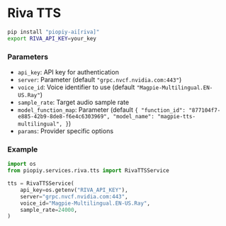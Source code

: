 # Riva TTS

```bash
pip install "piopiy-ai[riva]"
export RIVA_API_KEY=your_key
```

### Parameters

- `api_key`: API key for authentication
- `server`: Parameter (default `"grpc.nvcf.nvidia.com:443"`)
- `voice_id`: Voice identifier to use (default `"Magpie-Multilingual.EN-US.Ray"`)
- `sample_rate`: Target audio sample rate
- `model_function_map`: Parameter (default `{
            "function_id": "877104f7-e885-42b9-8de8-f6e4c6303969",
            "model_name": "magpie-tts-multilingual",
        }`)
- `params`: Provider specific options

### Example

```python
import os
from piopiy.services.riva.tts import RivaTTSService

tts = RivaTTSService(
    api_key=os.getenv("RIVA_API_KEY"),
    server="grpc.nvcf.nvidia.com:443",
    voice_id="Magpie-Multilingual.EN-US.Ray",
    sample_rate=24000,
)
```
